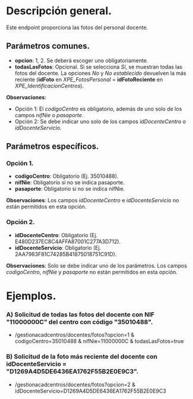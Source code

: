 
# Descripción general.

Este endpoint proporciona las fotos del personal docente.

## Parámetros comunes.

* **opcion**: 1, 2. Se deberá escoger uno obligatoriamente.
* **todasLasFotos**: Opcional. Si se selecciona *Sí*, se muestran todas las fotos del docente. La opciones *No* y *No establecido* devuelven la más reciente (**idFoto** en *XPE_FotosPersonal* = **idFotoReciente** en *XPE_IdentificacionCentros*).

**Observaciones**:
* Opción 1: El *codigoCentro* es obligatorio, además de uno solo de los campos *nifNie* o *pasaporte*.
* Opción 2: Se debe indicar uno solo de los campos *idDocenteCentro* o *idDocenteServicio*.

## Parámetros específicos.

### Opción 1.
* **codigoCentro**: Obligatorio (Ej. 35010488).
* **nifNie**: Obligatorio si no se indica pasaporte.
* **pasaporte**: Obligatorio si no se indica nifNie.

**Observaciones**: Los campos *idDocenteCentro* e *idDocenteServicio* no están permitidos en esta opción.

### Opción 2.
* **idDocenteCentro**: Obligatorio (Ej. E480D237EC8C4AFFA87001C277A3D712).
* **idDocenteServicio**: Obligatorio (Ej. 2AA7983F81C74285B41875018751C91D).

**Observaciones**: Solo se debe indicar uno de los parámetros. Los campos *codigoCentro*, *nifNie* y *pasaporte* no están permitidos en esta opción.

# Ejemplos.
### A) Solicitud de todas las fotos del docente con NIF "11000000C" del centro con código "35010488".
* /gestionacadcentros/docentes/fotos?opcion=1 & codigoCentro=35010488 & nifNie=11000000C & todasLasFotos=true

### B) Solicitud de la foto más reciente del docente con idDocenteServicio = "D1269A4D5DE6436EA1762F55B2E0E9C3".
* /gestionacadcentros/docentes/fotos?opcion=2 & idDocenteServicio=D1269A4D5DE6436EA1762F55B2E0E9C3
